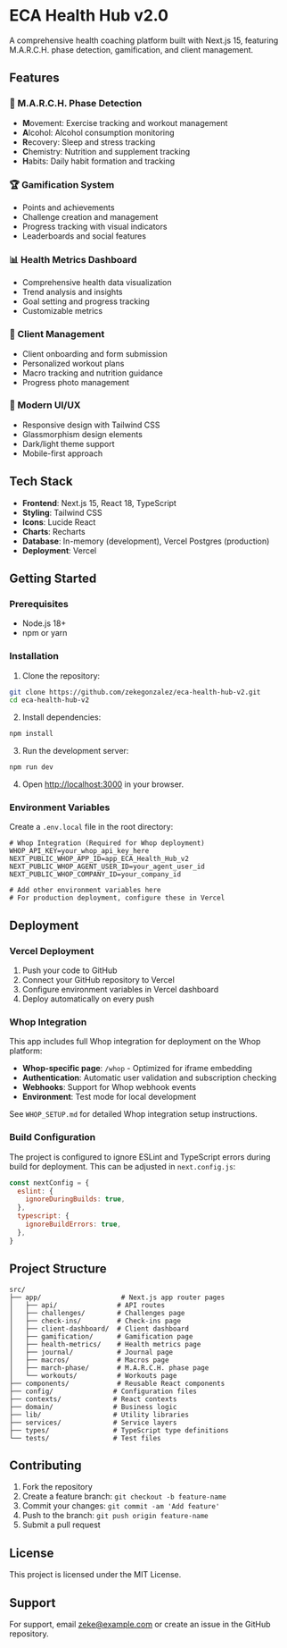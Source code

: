 # ECA Health Hub v2.0

A comprehensive health coaching platform built with Next.js 15, featuring M.A.R.C.H. phase detection, gamification, and client management.

## Features

### 🎯 M.A.R.C.H. Phase Detection
- **M**ovement: Exercise tracking and workout management
- **A**lcohol: Alcohol consumption monitoring
- **R**ecovery: Sleep and stress tracking
- **C**hemistry: Nutrition and supplement tracking
- **H**abits: Daily habit formation and tracking

### 🏆 Gamification System
- Points and achievements
- Challenge creation and management
- Progress tracking with visual indicators
- Leaderboards and social features

### 📊 Health Metrics Dashboard
- Comprehensive health data visualization
- Trend analysis and insights
- Goal setting and progress tracking
- Customizable metrics

### 👥 Client Management
- Client onboarding and form submission
- Personalized workout plans
- Macro tracking and nutrition guidance
- Progress photo management

### 📱 Modern UI/UX
- Responsive design with Tailwind CSS
- Glassmorphism design elements
- Dark/light theme support
- Mobile-first approach

## Tech Stack

- **Frontend**: Next.js 15, React 18, TypeScript
- **Styling**: Tailwind CSS
- **Icons**: Lucide React
- **Charts**: Recharts
- **Database**: In-memory (development), Vercel Postgres (production)
- **Deployment**: Vercel

## Getting Started

### Prerequisites

- Node.js 18+ 
- npm or yarn

### Installation

1. Clone the repository:
```bash
git clone https://github.com/zekegonzalez/eca-health-hub-v2.git
cd eca-health-hub-v2
```

2. Install dependencies:
```bash
npm install
```

3. Run the development server:
```bash
npm run dev
```

4. Open [http://localhost:3000](http://localhost:3000) in your browser.

### Environment Variables

Create a `.env.local` file in the root directory:

```env
# Whop Integration (Required for Whop deployment)
WHOP_API_KEY=your_whop_api_key_here
NEXT_PUBLIC_WHOP_APP_ID=app_ECA_Health_Hub_v2
NEXT_PUBLIC_WHOP_AGENT_USER_ID=your_agent_user_id
NEXT_PUBLIC_WHOP_COMPANY_ID=your_company_id

# Add other environment variables here
# For production deployment, configure these in Vercel
```

## Deployment

### Vercel Deployment

1. Push your code to GitHub
2. Connect your GitHub repository to Vercel
3. Configure environment variables in Vercel dashboard
4. Deploy automatically on every push

### Whop Integration

This app includes full Whop integration for deployment on the Whop platform:

- **Whop-specific page**: `/whop` - Optimized for iframe embedding
- **Authentication**: Automatic user validation and subscription checking
- **Webhooks**: Support for Whop webhook events
- **Environment**: Test mode for local development

See `WHOP_SETUP.md` for detailed Whop integration setup instructions.

### Build Configuration

The project is configured to ignore ESLint and TypeScript errors during build for deployment. This can be adjusted in `next.config.js`:

```javascript
const nextConfig = {
  eslint: {
    ignoreDuringBuilds: true,
  },
  typescript: {
    ignoreBuildErrors: true,
  },
}
```

## Project Structure

```
src/
├── app/                    # Next.js app router pages
│   ├── api/               # API routes
│   ├── challenges/        # Challenges page
│   ├── check-ins/         # Check-ins page
│   ├── client-dashboard/  # Client dashboard
│   ├── gamification/      # Gamification page
│   ├── health-metrics/    # Health metrics page
│   ├── journal/           # Journal page
│   ├── macros/            # Macros page
│   ├── march-phase/       # M.A.R.C.H. phase page
│   └── workouts/          # Workouts page
├── components/            # Reusable React components
├── config/               # Configuration files
├── contexts/             # React contexts
├── domain/               # Business logic
├── lib/                  # Utility libraries
├── services/             # Service layers
├── types/                # TypeScript type definitions
└── tests/                # Test files
```

## Contributing

1. Fork the repository
2. Create a feature branch: `git checkout -b feature-name`
3. Commit your changes: `git commit -am 'Add feature'`
4. Push to the branch: `git push origin feature-name`
5. Submit a pull request

## License

This project is licensed under the MIT License.

## Support

For support, email zeke@example.com or create an issue in the GitHub repository.